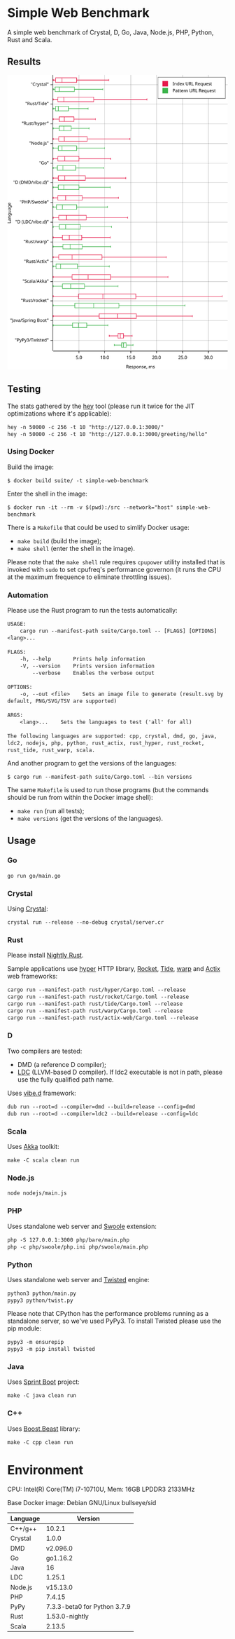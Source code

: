 # Simple Web Benchmark

A simple web benchmark of Crystal, D, Go, Java, Node.js, PHP, Python, Rust and Scala.

## Results

![SVG Plot](./suite/results/result.svg)

## Testing

The stats gathered by the [hey](https://github.com/rakyll/hey) tool (please run it twice for
the JIT optimizations where it's applicable):

    hey -n 50000 -c 256 -t 10 "http://127.0.0.1:3000/"
    hey -n 50000 -c 256 -t 10 "http://127.0.0.1:3000/greeting/hello"

### Using Docker

Build the image:

    $ docker build suite/ -t simple-web-benchmark

Enter the shell in the image:

    $ docker run -it --rm -v $(pwd):/src --network="host" simple-web-benchmark

There is a `Makefile` that could be used to simlify Docker usage:

 - `make build` (build the image);
 - `make shell` (enter the shell in the image).

Please note that the `make shell` rule requires `cpupower` utility installed
that is invoked with `sudo` to set cpufreq's performance governon
(it runs the CPU at the maximum frequence to eliminate throttling issues).

### Automation

Please use the Rust program to run the tests automatically:

    USAGE:
        cargo run --manifest-path suite/Cargo.toml -- [FLAGS] [OPTIONS] <lang>...

    FLAGS:
        -h, --help       Prints help information
        -V, --version    Prints version information
            --verbose    Enables the verbose output

    OPTIONS:
        -o, --out <file>    Sets an image file to generate (result.svg by default, PNG/SVG/TSV are supported)

    ARGS:
        <lang>...    Sets the languages to test ('all' for all)

    The following languages are supported: cpp, crystal, dmd, go, java, ldc2, nodejs, php, python, rust_actix, rust_hyper, rust_rocket, rust_tide, rust_warp, scala.

And another program to get the versions of the languages:

    $ cargo run --manifest-path suite/Cargo.toml --bin versions

The same `Makefile` is used to run those programs (but the commands should be run from within the Docker image shell):

 - `make run` (run all tests);
 - `make versions` (get the versions of the languages).

## Usage

### Go

    go run go/main.go

### Crystal

Using [Crystal](https://crystal-lang.org/reference/installation/):

    crystal run --release --no-debug crystal/server.cr

### Rust

Please install [Nightly Rust](https://github.com/rust-lang/rustup.rs#working-with-nightly-rust).

Sample applications use [hyper](https://hyper.rs) HTTP library, [Rocket](https://rocket.rs/), [Tide](https://crates.io/crates/tide), [warp](https://crates.io/crates/warp) and [Actix](https://actix.rs/) web frameworks:

    cargo run --manifest-path rust/hyper/Cargo.toml --release
    cargo run --manifest-path rust/rocket/Cargo.toml --release
    cargo run --manifest-path rust/tide/Cargo.toml --release
    cargo run --manifest-path rust/warp/Cargo.toml --release
    cargo run --manifest-path rust/actix-web/Cargo.toml --release

### D

Two compilers are tested:

 - DMD (a reference D compiler);
 - [LDC](https://github.com/ldc-developers/ldc#installation) (LLVM-based D compiler).
If ldc2 executable is not in path, please use the fully qualified path name.

Uses [vibe.d](https://vibed.org/) framework:

    dub run --root=d --compiler=dmd --build=release --config=dmd
    dub run --root=d --compiler=ldc2 --build=release --config=ldc

### Scala

Uses [Akka](https://akka.io/) toolkit:

    make -C scala clean run

### Node.js

    node nodejs/main.js

### PHP

Uses standalone web server and [Swoole](https://www.swoole.co.uk/) extension:

    php -S 127.0.0.1:3000 php/bare/main.php
    php -c php/swoole/php.ini php/swoole/main.php

### Python

Uses standalone web server and [Twisted](https://twistedmatrix.com/trac/) engine:

    python3 python/main.py
    pypy3 python/twist.py

Please note that CPython has the performance problems running as a standalone server, so we've used PyPy3. To install Twisted please use the pip module:

    pypy3 -m ensurepip
    pypy3 -m pip install twisted

### Java

Uses [Sprint Boot](https://spring.io/projects/spring-boot) project:

    make -C java clean run

### C++

Uses [Boost.Beast](www.boost.org/libs/beast) library:

    make -C cpp clean run

# Environment

CPU: Intel(R) Core(TM) i7-10710U, Mem: 16GB LPDDR3 2133MHz

Base Docker image: Debian GNU/Linux bullseye/sid

| Language     | Version                         |
| ------------ | ------------------------------- |
| C++/g++      | 10.2.1                          |
| Crystal      | 1.0.0                           |
| DMD          | v2.096.0                        |
| Go           | go1.16.2                        |
| Java         | 16                              |
| LDC          | 1.25.1                          |
| Node.js      | v15.13.0                        |
| PHP          | 7.4.15                          |
| PyPy         | 7.3.3-beta0 for Python 3.7.9    |
| Rust         | 1.53.0-nightly                  |
| Scala        | 2.13.5                          |
